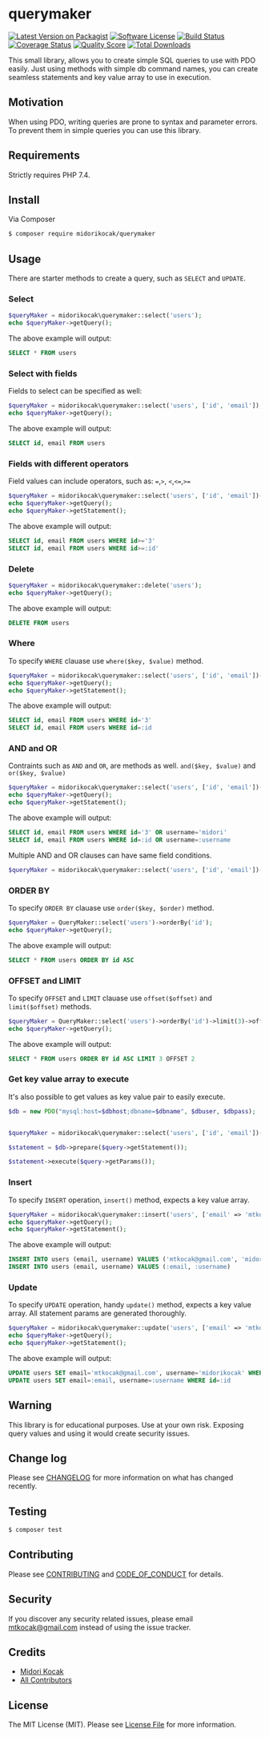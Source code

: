 # querymaker

[![Latest Version on Packagist][ico-version]][link-packagist]
[![Software License][ico-license]](LICENSE.md)
[![Build Status][ico-travis]][link-travis]
[![Coverage Status][ico-scrutinizer]][link-scrutinizer]
[![Quality Score][ico-code-quality]][link-code-quality]
[![Total Downloads][ico-downloads]][link-downloads]


This small library, allows you to create simple SQL queries to use with PDO easily. Just using methods with simple db command names, you can create seamless statements and key value array to use in execution.

## Motivation

When using PDO, writing queries are prone to syntax and parameter errors. To prevent them in simple queries you can use this library. 

## Requirements

Strictly requires PHP 7.4.

## Install

Via Composer

``` bash
$ composer require midorikocak/querymaker
```

## Usage

There are starter methods to create a query, such as `SELECT` and `UPDATE`. 

### Select

``` php
$queryMaker = midorikocak\querymaker::select('users');
echo $queryMaker->getQuery();
```

The above example will output:

``` sql
SELECT * FROM users
```

### Select with fields
Fields to select can be specified as well:

``` php
$queryMaker = midorikocak\querymaker::select('users', ['id', 'email']);
echo $queryMaker->getQuery();
```

The above example will output:

``` sql
SELECT id, email FROM users
```

### Fields with different operators

Field values can include operators, such as: `=`,`>`, `<`,`<=`,`>=`

``` php
$queryMaker = midorikocak\querymaker::select('users', ['id', 'email'])->where('id', '3', '>=');
echo $queryMaker->getQuery();
echo $queryMaker->getStatement();
```

The above example will output:

``` sql
SELECT id, email FROM users WHERE id>='3'
SELECT id, email FROM users WHERE id>=:id' 
```

### Delete

``` php
$queryMaker = midorikocak\querymaker::delete('users');
echo $queryMaker->getQuery();
```

The above example will output:

``` sql
DELETE FROM users
```

### Where 

To specify `WHERE` clauase use  `where($key, $value)` method.

``` php
$queryMaker = midorikocak\querymaker::select('users', ['id', 'email'])->where('id', 3);
echo $queryMaker->getQuery();
echo $queryMaker->getStatement();
```

The above example will output:

``` sql
SELECT id, email FROM users WHERE id='3'
SELECT id, email FROM users WHERE id=:id
```

### AND and OR 

Contraints such as `AND` and `OR`, are methods as well. `and($key, $value)` and `or($key, $value)`

``` php
$queryMaker = midorikocak\querymaker::select('users', ['id', 'email'])->where('id', 3)->and('email', 'mtkocak@gmail.com')->or('username', 'midori');
echo $queryMaker->getQuery();
echo $queryMaker->getStatement();
```

The above example will output:

``` sql
SELECT id, email FROM users WHERE id='3' OR username='midori'
SELECT id, email FROM users WHERE id=:id OR username=:username
```

Multiple AND and OR clauses can have same field conditions.

``` php
$queryMaker = midorikocak\querymaker::select('users', ['id', 'email'])->where('email', 'mtkocak@gmail.com')->and('id', '>3')->and('id', '<5');
```

### ORDER BY 

To specify `ORDER BY` clauase use  `order($key, $order)` method.

``` php
$queryMaker = QueryMaker::select('users')->orderBy('id');
echo $queryMaker->getQuery();

```

The above example will output:

``` sql
SELECT * FROM users ORDER BY id ASC
```

### OFFSET and LIMIT 

To specify `OFFSET` and `LIMIT` clauase use  `offset($offset)` and `limit($offset)` methods.

``` php
$queryMaker = QueryMaker::select('users')->orderBy('id')->limit(3)->offset(2);
echo $queryMaker->getQuery();
```

The above example will output:

``` sql
SELECT * FROM users ORDER BY id ASC LIMIT 3 OFFSET 2
```

### Get key value array to execute

It's also possible to get values as key value pair to easily execute.

``` php
$db = new PDO("mysql:host=$dbhost;dbname=$dbname", $dbuser, $dbpass);


$queryMaker = midorikocak\querymaker::select('users', ['id', 'email'])->where('id', 3)->and('email', 'mtkocak@gmail.com')->or('username', 'midori');

$statement = $db->prepare($query->getStatement());

$statement->execute($query->getParams());
```

### Insert 

To specify `INSERT` operation,  `insert()` method, expects a key value array.

``` php
$queryMaker = midorikocak\querymaker::insert('users', ['email' => 'mtkocak@gmail.com', 'username' => 'midorikocak']);
echo $queryMaker->getQuery();
echo $queryMaker->getStatement();
```

The above example will output:

``` sql
INSERT INTO users (email, username) VALUES ('mtkocak@gmail.com', 'midorikocak')
INSERT INTO users (email, username) VALUES (:email, :username)
```


### Update 

To specify `UPDATE` operation, handy `update()` method, expects a key value array. All statement params are generated thoroughly. 

``` php
$queryMaker = midorikocak\querymaker::update('users', ['email' => 'mtkocak@gmail.com', 'username' => 'midorikocak'])->where('id', 3);
echo $queryMaker->getQuery();
echo $queryMaker->getStatement();
```

The above example will output:

``` sql
UPDATE users SET email='mtkocak@gmail.com', username='midorikocak' WHERE id='3'
UPDATE users SET email=:email, username=:username WHERE id=:id
```


## Warning

This library is for educational purposes. Use at your own risk. Exposing query values and using it would create security issues. 

## Change log

Please see [CHANGELOG](CHANGELOG.md) for more information on what has changed recently.

## Testing

``` bash
$ composer test
```

## Contributing

Please see [CONTRIBUTING](CONTRIBUTING.md) and [CODE_OF_CONDUCT](CODE_OF_CONDUCT.md) for details.

## Security

If you discover any security related issues, please email mtkocak@gmail.com instead of using the issue tracker.

## Credits

- [Midori Kocak][link-author]
- [All Contributors][link-contributors]

## License

The MIT License (MIT). Please see [License File](LICENSE.md) for more information.

[ico-version]: https://img.shields.io/packagist/v/midorikocak/querymaker.svg?style=flat-square
[ico-license]: https://img.shields.io/badge/license-MIT-brightgreen.svg?style=flat-square
[ico-travis]: https://img.shields.io/travis/midorikocak/querymaker/master.svg?style=flat-square
[ico-scrutinizer]: https://img.shields.io/scrutinizer/coverage/g/midorikocak/querymaker.svg?style=flat-square
[ico-code-quality]: https://img.shields.io/scrutinizer/g/midorikocak/querymaker.svg?style=flat-square
[ico-downloads]: https://img.shields.io/packagist/dt/midorikocak/querymaker.svg?style=flat-square

[link-packagist]: https://packagist.org/packages/midorikocak/querymaker
[link-travis]: https://travis-ci.org/midorikocak/querymaker
[link-scrutinizer]: https://scrutinizer-ci.com/g/midorikocak/querymaker/code-structure
[link-code-quality]: https://scrutinizer-ci.com/g/midorikocak/querymaker
[link-downloads]: https://packagist.org/packages/midorikocak/querymaker
[link-author]: https://github.com/midorikocak
[link-contributors]: ../../contributors
